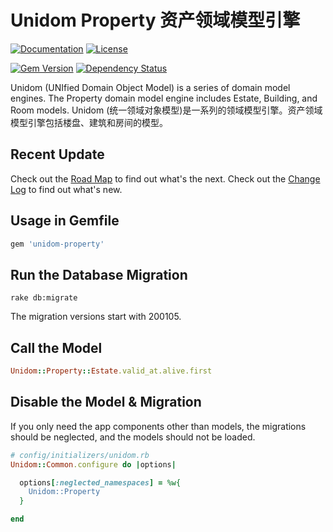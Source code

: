 # Unidom Property 资产领域模型引擎

[![Documentation](http://img.shields.io/badge/docs-rdoc.info-blue.svg)](http://www.rubydoc.info/gems/unidom-property/frames)
[![License](https://img.shields.io/badge/license-MIT-green.svg)](http://opensource.org/licenses/MIT)

[![Gem Version](https://badge.fury.io/rb/unidom-property.svg)](https://badge.fury.io/rb/unidom-property)
[![Dependency Status](https://gemnasium.com/badges/github.com/topbitdu/unidom-property.svg)](https://gemnasium.com/github.com/topbitdu/unidom-property)

Unidom (UNIfied Domain Object Model) is a series of domain model engines. The Property domain model engine includes Estate, Building, and Room models.
Unidom (统一领域对象模型)是一系列的领域模型引擎。资产领域模型引擎包括楼盘、建筑和房间的模型。



## Recent Update

Check out the [Road Map](ROADMAP.md) to find out what's the next.
Check out the [Change Log](CHANGELOG.md) to find out what's new.



## Usage in Gemfile

```ruby
gem 'unidom-property'
```



## Run the Database Migration

```shell
rake db:migrate
```
The migration versions start with 200105.



## Call the Model

```ruby
Unidom::Property::Estate.valid_at.alive.first
```

## Disable the Model & Migration

If you only need the app components other than models, the migrations should be neglected, and the models should not be loaded.
```ruby
# config/initializers/unidom.rb
Unidom::Common.configure do |options|

  options[:neglected_namespaces] = %w{
    Unidom::Property
  }

end
```
